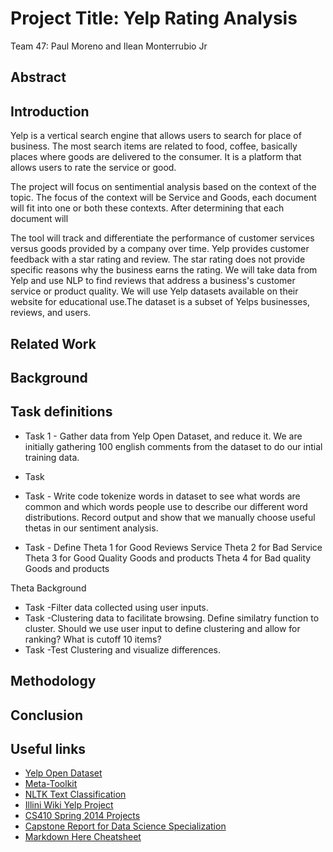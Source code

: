 # Project Title: Yelp Rating Analysis
Team 47: Paul Moreno and Ilean Monterrubio Jr
## 
## Abstract

## Introduction
Yelp is a vertical search engine that allows users to search for place of business. The most search items are related to food, coffee, basically places where goods are delivered to the consumer. It is a platform that allows users to rate the service or good.

The project will focus on sentimential analysis based on the context of the topic. The focus of the context will be Service and Goods, each document will fit into one or both these contexts. After determining that each document will


The tool will track and differentiate the performance of customer services versus goods provided by a company over time. Yelp provides customer feedback with a star rating and review. The star rating does not provide specific reasons why the business earns the rating. We will take data from Yelp and use NLP to find reviews that address a business's customer service or product quality.  We will use Yelp datasets available on their website for educational use.The dataset is a subset of Yelps businesses, reviews, and users.

## Related Work

## Background

## Task definitions
* Task 1 - Gather data from Yelp Open Dataset, and reduce it.
  We are initially gathering 100 english comments from the dataset to do our intial training data.
* Task

* Task - Write code tokenize words in dataset to see what words are common and which words people use to describe our different word distributions. Record output and show that we manually choose useful thetas in our sentiment analysis.
* Task - Define 
  Theta 1 for Good Reviews Service
  Theta 2 for Bad Service
  Theta 3 for Good Quality Goods and products
  Theta 4 for Bad quality Goods and products

Theta Background
* Task  -Filter data collected using user inputs.
* Task  -Clustering data to facilitate browsing. Define similatry function to cluster. Should we use user input to define clustering and allow for ranking? What is cutoff 10 items? 
* Task  -Test Clustering and visualize differences. 

## Methodology

## Conclusion 

## Useful links
* [Yelp Open Dataset](https://www.yelp.com/dataset)
* [Meta-Toolkit](https://meta-toolkit.org/)
* [NLTK Text Classification](http://text-processing.com/demo/sentiment/)
* [Illini Wiki Yelp Project](https://wiki.illinois.edu/wiki/pages/viewpage.action?spaceKey=timanpub&title=Capstone+design)
* [CS410 Spring 2014 Projects](http://web.engr.illinois.edu/~massung1/su14-cs410/past-projects.html)
* [Capstone Report for Data Science Specialization](https://statsbyslough.files.wordpress.com/2015/11/projectreport2.pdf)
* [Markdown Here Cheatsheet](https://github.com/adam-p/markdown-here/wiki/Markdown-Here-Cheatsheet#links)
